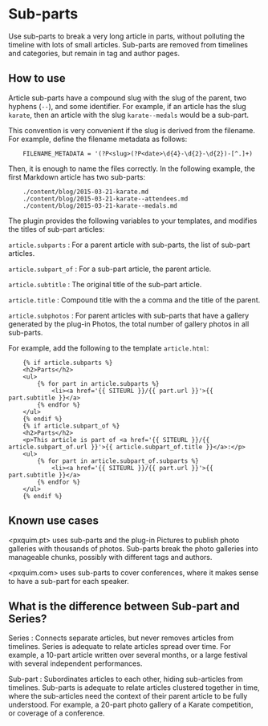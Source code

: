 # Sub-parts

Use sub-parts to break a very long article in parts, without polluting the timeline with lots of small articles. Sub-parts are removed from timelines and categories, but remain in tag and author pages.

## How to use

Article sub-parts have a compound slug with the slug of the parent, two hyphens (`--`), and some identifier. For example, if an article has the slug `karate`, then an article with the slug `karate--medals` would be a sub-part.

This convention is very convenient if the slug is derived from the filename. For example, define the filename metadata as follows:

		FILENAME_METADATA = '(?P<slug>(?P<date>\d{4}-\d{2}-\d{2})-[^.]+)

Then, it is enough to name the files correctly. In the following example, the first Markdown article has two sub-parts:

		./content/blog/2015-03-21-karate.md
		./content/blog/2015-03-21-karate--attendees.md
		./content/blog/2015-03-21-karate--medals.md

The plugin provides the following variables to your templates, and modifies the titles of sub-part articles:

`article.subparts`
:	For a parent article with sub-parts, the list of sub-part articles.

`article.subpart_of`
:	For a sub-part article, the parent article.

`article.subtitle`
:	The original title of the sub-part article.

`article.title`
:	Compound title with the a comma and the title of the parent.

`article.subphotos`
:	For parent articles with sub-parts that have a gallery generated by the plug-in Photos, the total number of gallery photos in all sub-parts.

For example, add the following to the template `article.html`:

		{% if article.subparts %}
		<h2>Parts</h2>
		<ul>
			{% for part in article.subparts %}
				<li><a href='{{ SITEURL }}/{{ part.url }}'>{{ part.subtitle }}</a>
			{% endfor %}
		</ul>
		{% endif %}
		{% if article.subpart_of %}
		<h2>Parts</h2>
		<p>This article is part of <a href='{{ SITEURL }}/{{ article.subpart_of.url }}'>{{ article.subpart_of.title }}</a>:</p>
		<ul>
			{% for part in article.subpart_of.subparts %}
				<li><a href='{{ SITEURL }}/{{ part.url }}'>{{ part.subtitle }}</a>
			{% endfor %}
		</ul>
		{% endif %}


## Known use cases

<pxquim.pt> uses sub-parts and the plug-in Pictures to publish photo galleries with thousands of photos. Sub-parts break the photo galleries into manageable chunks, possibly with different tags and authors.

<pxquim.com> uses sub-parts to cover conferences, where it makes sense to have a sub-part for each speaker.

## What is the difference between Sub-part and Series?

Series
:	Connects separate articles, but never removes articles from timelines. Series is adequate to relate articles spread over time. For example, a 10-part article written over several months, or a large festival with several independent performances.

Sub-part
:	Subordinates articles to each other, hiding sub-articles from timelines. Sub-parts is adequate to relate articles clustered together in time, where the sub-articles need the context of their parent article to be fully understood. For example, a 20-part photo gallery of a Karate competition, or coverage of a conference.

